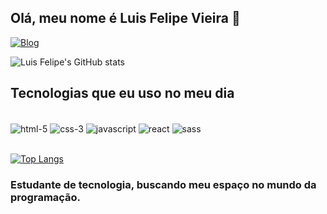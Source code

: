 ## Olá, meu nome é Luis Felipe Vieira 👋
[![Blog](https://img.shields.io/website-up-down-green-red/http/monip.org.svg)]()

![Luis Felipe's GitHub stats](https://github-readme-stats.vercel.app/api?username=devluisfelipevieira&show_icons=true&theme=dracula)

## Tecnologias que eu uso no meu dia
<div style="display: inline_block"> <br/>
  <img align="center" alt="html-5" src="https://img.shields.io/badge/HTML5-E34F26?style=for-the-badge&logo=html5&logoColor=white" />
  <img align="center" alt="css-3" src="https://img.shields.io/badge/CSS3-1572B6?style=for-the-badge&logo=css3&logoColor=white" />
  <img align="center" alt="javascript" src="https://img.shields.io/badge/JavaScript-323330?style=for-the-badge&logo=javascript&logoColor=F7DF1E" />
  <img align="center" alt="react" src="https://img.shields.io/badge/React-20232A?style=for-the-badge&logo=react&logoColor=61DAFB" />
  <img align="center" alt="sass" src="https://img.shields.io/badge/Sass-CC6699?style=for-the-badge&logo=sass&logoColor=white" />
</div><br/>

[![Top Langs](https://github-readme-stats.vercel.app/api/top-langs/?username=devluisfelipevieira&layout=donut)](https://github.com/anuraghazra/github-readme-stats)

### Estudante de tecnologia, buscando meu espaço no mundo da programação.
